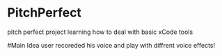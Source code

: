 # PitchPerfect
pitch perfect project learning how to deal with basic xCode tools

#Main Idea
user recoreded his voice and play with diffrent voice effects!
